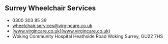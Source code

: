 
## Surrey Wheelchair Services

- <i class="fa fa-phone"></i> 0300 303 85 39
- <i class="fa fa-envelope"></i> <a href="mailto:wheelchair.services@virgincare.co.uk">wheelchair.services@virgincare.co.uk</a>
- <i class="fa fa-home"></i> [www.virgincare.co.uk](www.virgincare.co.uk)
- <i class="fa fa-building"></i> Woking Community Hospital Heathside Road   Woking Surrey, GU22 7HS
